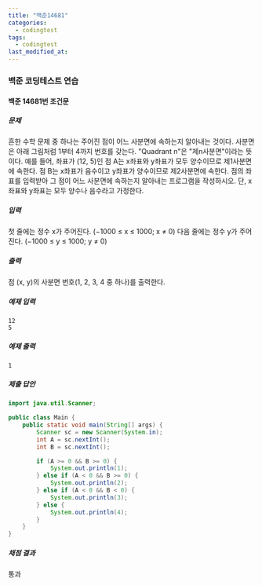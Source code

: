 ```yaml
---
title: "백준14681"
categories:
  - codingtest
tags:
  - codingtest
last_modified_at:
---
```


### 백준 코딩테스트 연습

#### 백준 14681번 조건문

##### 문제
흔한 수학 문제 중 하나는 주어진 점이 어느 사분면에 속하는지 알아내는 것이다. 사분면은 아래 그림처럼 1부터 4까지 번호를 갖는다. "Quadrant n"은 "제n사분면"이라는 뜻이다.
예를 들어, 좌표가 (12, 5)인 점 A는 x좌표와 y좌표가 모두 양수이므로 제1사분면에 속한다. 점 B는 x좌표가 음수이고 y좌표가 양수이므로 제2사분면에 속한다.
점의 좌표를 입력받아 그 점이 어느 사분면에 속하는지 알아내는 프로그램을 작성하시오. 단, x좌표와 y좌표는 모두 양수나 음수라고 가정한다.

##### 입력
첫 줄에는 정수 x가 주어진다. (−1000 ≤ x ≤ 1000; x ≠ 0) 다음 줄에는 정수 y가 주어진다. (−1000 ≤ y ≤ 1000; y ≠ 0)

##### 출력
점 (x, y)의 사분면 번호(1, 2, 3, 4 중 하나)를 출력한다.

##### 예제 입력
```plaintext
12
5
```

##### 예제 출력
```plaintext
1
```

##### 제출 답안
```java
import java.util.Scanner;

public class Main {
    public static void main(String[] args) {
        Scanner sc = new Scanner(System.in);
        int A = sc.nextInt();
        int B = sc.nextInt();

        if (A >= 0 && B >= 0) {
            System.out.println(1);
        } else if (A < 0 && B >= 0) {
            System.out.println(2);
        } else if (A < 0 && B < 0) {
            System.out.println(3);
        } else {
            System.out.println(4);
        } 
    }
}
```

##### 채점 결과
통과
